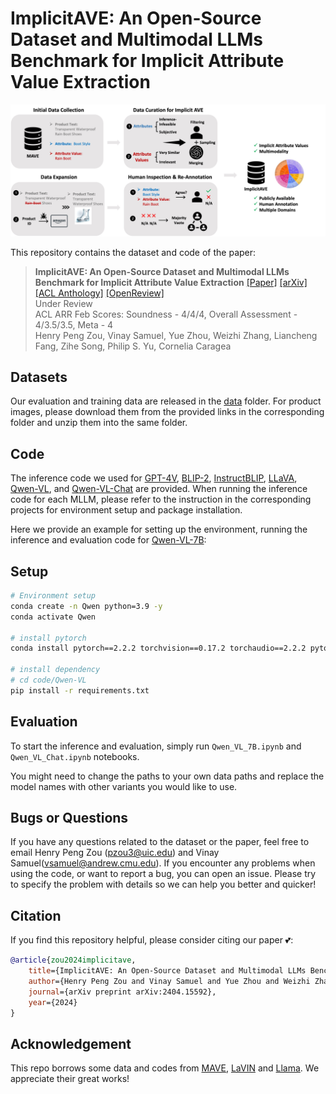 # ImplicitAVE: An Open-Source Dataset and Multimodal LLMs Benchmark for Implicit Attribute Value Extraction

![Task](pipeline.jpg)

This repository contains the dataset and code of the paper:
> **ImplicitAVE: An Open-Source Dataset and Multimodal LLMs Benchmark for Implicit Attribute Value Extraction** 
> [[Paper]](https://arxiv.org/pdf/2404.15592) [[arXiv]](https://arxiv.org/abs/2404.15592) [[ACL Anthology]]() [[OpenReview]](https://openreview.net/forum?id=HSZjfit7sS)  <br>
> Under Review <br>
> ACL ARR Feb Scores: Soundness - 4/4/4, Overall Assessment - 4/3.5/3.5, Meta - 4 <br>
> Henry Peng Zou, Vinay Samuel, Yue Zhou, Weizhi Zhang, Liancheng Fang, Zihe Song, Philip S. Yu, Cornelia Caragea <br>


## Datasets
Our evaluation and training data are released in the [data](https://github.com/HenryPengZou/ImplicitAVE/tree/main/data) folder. For product images, please download them from the provided links in the corresponding folder and unzip them into the same folder.


## Code
The inference code we used for [GPT-4V](https://platform.openai.com/docs/models), [BLIP-2](https://github.com/salesforce/LAVIS/tree/main/projects/blip2), [InstructBLIP](https://github.com/salesforce/LAVIS/tree/main/projects/instructblip), [LLaVA](https://github.com/haotian-liu/LLaVA?tab=readme-ov-file), [Qwen-VL](https://github.com/QwenLM/Qwen-VL), and [Qwen-VL-Chat](https://github.com/QwenLM/Qwen-VL) are provided. When running the inference code for each MLLM, please refer to the instruction in the corresponding projects for environment setup and package installation. 

Here we provide an example for setting up the environment, running the inference and evaluation code for [Qwen-VL-7B](https://github.com/HenryPengZou/ImplicitAVE/tree/main/code/Qwen):

## Setup
```bash
# Environment setup
conda create -n Qwen python=3.9 -y
conda activate Qwen

# install pytorch
conda install pytorch==2.2.2 torchvision==0.17.2 torchaudio==2.2.2 pytorch-cuda=11.8 -c pytorch -c nvidia

# install dependency
# cd code/Qwen-VL
pip install -r requirements.txt
```

## Evaluation

To start the inference and evaluation, simply run `Qwen_VL_7B.ipynb` and `Qwen_VL_Chat.ipynb` notebooks.


You might need to change the paths to your own data paths and replace the model names with other variants you would like to use.


## Bugs or Questions

If you have any questions related to the dataset or the paper, feel free to email Henry Peng Zou (pzou3@uic.edu) and Vinay Samuel(vsamuel@andrew.cmu.edu). If you encounter any problems when using the code, or want to report a bug, you can open an issue. Please try to specify the problem with details so we can help you better and quicker!


## Citation
If you find this repository helpful, please consider citing our paper 💕: 
```bibtex
@article{zou2024implicitave,
    title={ImplicitAVE: An Open-Source Dataset and Multimodal LLMs Benchmark for Implicit Attribute Value Extraction},
    author={Henry Peng Zou and Vinay Samuel and Yue Zhou and Weizhi Zhang and Liancheng Fang and Zihe Song and Philip S. Yu and Cornelia Caragea},
    journal={arXiv preprint arXiv:2404.15592},
    year={2024}
}
```

## Acknowledgement
This repo borrows some data and codes from [MAVE](https://github.com/google-research-datasets/MAVE), [LaVIN](https://github.com/luogen1996/LaVIN/tree/main) and [Llama](https://github.com/meta-llama/llama). We appreciate their great works! <br>
